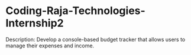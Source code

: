 # Coding-Raja-Technologies-Internship2
Description: Develop a console-based budget tracker that allows users to manage their expenses and income. 

